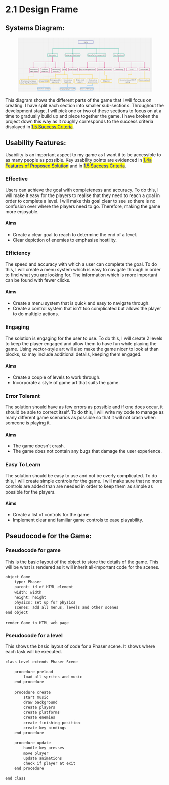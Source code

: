 # 2.1 Design Frame

## Systems Diagram:

<figure><img src="../.gitbook/assets/image (11) (1).png" alt=""><figcaption></figcaption></figure>

This diagram shows the different parts of the game that I will focus on creating. I have split each section into smaller sub-sections. Throughout the development stage, I will pick one or two of these sections to focus on at a time to gradually build up and piece together the game. I have broken the project down this way as it roughly corresponds to the success criteria displayed in [<mark style="color:blue;">1.5 Success Criteria</mark>](../1-analysis/1.5-success-criteria.md).

## Usability Features:

Usability is an important aspect to my game as I want it to be accessible to as many people as possible. Key usability points are evidenced in [<mark style="color:blue;">1.4a Features of Proposed Solution</mark>](../1-analysis/1.4a-features-of-the-proposed-solution.md) and in [<mark style="color:blue;">1.5 Success Criteria</mark>](../1-analysis/1.5-success-criteria.md).

### Effective

Users can achieve the goal with completeness and accuracy. To do this, I will make it easy for the players to realise that they need to reach a goal in order to complete a level. I will make this goal clear to see so there is no confusion over where the players need to go. Therefore, making the game more enjoyable.

#### Aims

* Create a clear goal to reach to determine the end of a level.
* Clear depiction of enemies to emphasise hostility.

### Efficiency

The speed and accuracy with which a user can complete the goal. To do this, I will create a menu system which is easy to navigate through in order to find what you are looking for. The information which is more important can be found with fewer clicks.

#### Aims

* Create a menu system that is quick and easy to navigate through.
* Create a control system that isn't too complicated but allows the player to do multiple actions.

### Engaging

The solution is engaging for the user to use. To do this, I will create 2 levels to keep the player engaged and allow them to have fun while playing the game. Using vector-style art will also make the game nicer to look at than blocks, so may include additional details, keeping them engaged.

#### Aims

* Create a couple of levels to work through.
* Incorporate a style of game art that suits the game.

### Error Tolerant

The solution should have as few errors as possible and if one does occur, it should be able to correct itself. To do this, I will write my code to manage as many different game scenarios as possible so that it will not crash when someone is playing it.

#### Aims

* The game doesn't crash.
* The game does not contain any bugs that damage the user experience.

### Easy To Learn

The solution should be easy to use and not be overly complicated. To do this, I will create simple controls for the game. I will make sure that no more controls are added than are needed in order to keep them as simple as possible for the players.

#### Aims

* Create a list of controls for the game.
* Implement clear and familiar game controls to ease playability.

## Pseudocode for the Game:

### Pseudocode for game

This is the basic layout of the object to store the details of the game. This will be what is rendered as it will inherit all-important code for the scenes.

```
object Game
    type: Phaser
    parent: id of HTML element
    width: width
    height: height
    physics: set up for physics
    scenes: add all menus, levels and other scenes
end object

render Game to HTML web page
```

### Pseudocode for a level

This shows the basic layout of code for a Phaser scene. It shows where each task will be executed.

```
class Level extends Phaser Scene

    procedure preload
        load all sprites and music
    end procedure
    
    procedure create
        start music
        draw background
        create players
        create platforms
        create enemies
        create finishing position
        create key bindings
    end procedure
    
    procedure update
        handle key presses
        move player
        update animations
        check if player at exit
    end procedure
    
end class
```

